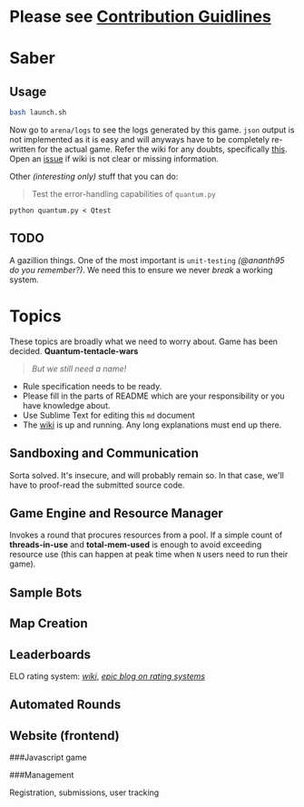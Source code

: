 Please see [Contribution Guidlines](Contributing.md)
====================================================

Saber
=====

Usage
-----
```bash
bash launch.sh
```
Now go to `arena/logs` to see the logs generated by this game. `json` output is not implemented as it is easy and will anyways have to be completely re-written for the actual game. Refer the wiki for any doubts, specifically [this](wiki/Bots-and-Game-Specs). Open an [issue](https://github.com/arrow-/saber/issues/new) if wiki is not clear or missing information.

Other *(interesting only)* stuff that you can do:
> Test the error-handling capabilities of `quantum.py`
```
python quantum.py < Qtest
```

TODO
----

A gazillion things. One of the most important is `unit-testing` *(@ananth95 do you remember?)*. We need this to ensure we never *break* a working system.

Topics
======

These topics are broadly what we need to worry about. Game has been decided.
**Quantum-tentacle-wars**
> *But we still need a name!*

* Rule specification needs to be ready.
* Please fill in the parts of README which are your responsibility or you have knowledge about.
* Use Sublime Text for editing this `md` document
* The [wiki](wiki) is up and running. Any long explanations must end up there.

Sandboxing and Communication
----------------------------

Sorta solved. It's insecure, and will probably remain so. In that case, we'll have to proof-read the submitted source code.

Game Engine and Resource Manager
--------------------------------

Invokes a round that procures resources from a pool. If a simple count of **threads-in-use** and **total-mem-used** is enough to avoid exceeding resource use (this can happen at peak time when `N` users need to run their game).

Sample Bots
-----------

Map Creation
------------

Leaderboards
------------

ELO rating system: [*wiki*](https://en.wikipedia.org/wiki/Elo_rating_system), [*epic blog on rating systems*](http://www.moserware.com/2010/03/computing-your-skill.html)

Automated Rounds
----------------

Website (frontend)
------------------

###Javascript game

###Management

Registration, submissions, user tracking